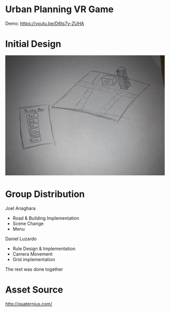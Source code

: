
# Urban Planning VR Game

Demo: https://youtu.be/D6ts7y-ZUHA 

# Initial Design

![alt text](https://github.com/Luzardo99/CS5331_VR_Proj2/blob/main/IMG_0509.jpg "design1")


# Group Distribution
Joel Anaghara
  - Road & Building Implementation
  - Scene Change
  - Menu



Daniel Luzardo
  - Rule Design & Implementation
  - Camera Movement
  - Grid implementation
  
  



The rest was done together

# Asset Source

http://quaternius.com/
